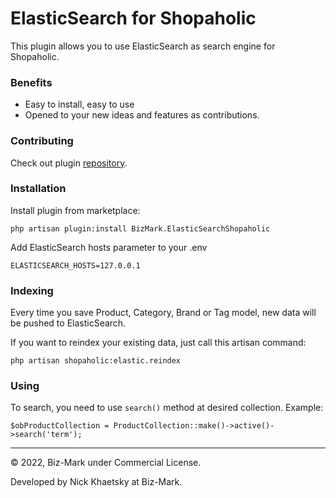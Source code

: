 # ElasticSearch for Shopaholic

This plugin allows you to use ElasticSearch as search engine for Shopaholic.

### Benefits
- Easy to install, easy to use
- Opened to your new ideas and features as contributions.

### Contributing

Check out plugin [repository](https://github.com/Biz-mark/ElasticSearch-Shopaholic).

### Installation

Install plugin from marketplace:
```
php artisan plugin:install BizMark.ElasticSearchShopaholic
```

Add ElasticSearch hosts parameter to your .env

```
ELASTICSEARCH_HOSTS=127.0.0.1
```

### Indexing

Every time you save Product, Category, Brand or Tag model, new data will be pushed to ElasticSearch.

If you want to reindex your existing data, just call this artisan command:

```
php artisan shopaholic:elastic.reindex
```

### Using 

To search, you need to use `search()` method at desired collection. Example:

```
$obProductCollection = ProductCollection::make()->active()->search('term');
```

---
© 2022, Biz-Mark under Commercial License.

Developed by Nick Khaetsky at Biz-Mark.
